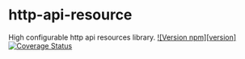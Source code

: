 # http-api-resource

High configurable http api resources library.
[![Version npm][version]](http://browsenpm.org/package/pre-commit)
[![Coverage Status](https://coveralls.io/repos/github/bikalay/http-api-resource/badge.svg)](https://coveralls.io/github/bikalay/http-api-resource)

